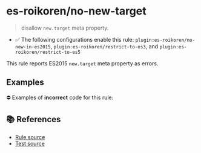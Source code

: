 # es-roikoren/no-new-target
> disallow `new.target` meta property.

- ✅ The following configurations enable this rule: `plugin:es-roikoren/no-new-in-es2015`, `plugin:es-roikoren/restrict-to-es3`, and `plugin:es-roikoren/restrict-to-es5`

This rule reports ES2015 `new.target` meta property as errors.

## Examples

⛔ Examples of **incorrect** code for this rule:

<eslint-playground type="bad" code="/*eslint es-roikoren/no-new-target: error */
class A {
    constructor() {
        doSomething(new.target)
    }
}
" />

## 📚 References

- [Rule source](https://github.com/roikoren755/eslint-plugin-es/blob/v0.0.0/src/rules/no-new-target.ts)
- [Test source](https://github.com/roikoren755/eslint-plugin-es/blob/v0.0.0/tests/src/rules/no-new-target.ts)
